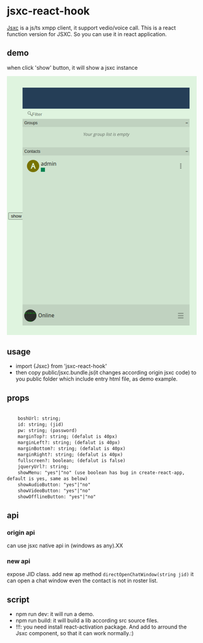 # jsxc-react-hook
  [Jsxc](https://github.com/jsxc/jsxc) is a js/ts xmpp client, it support vedio/voice call. This is a react function version for JSXC. So you can use it in react application.
## demo
  when click 'show' button, it will show a jsxc instance

  ![](public/demo.png)
## usage
 - import {Jsxc} from 'jsxc-react-hook'
 - then copy public/jsxc.bundle.js(it changes according origin jsxc code) to you public folder which include entry html file, as demo example.

## props
  ```

      boshUrl: string;
      id: string; (jid)
      pw: string; (password)
      marginTop?: string; (defalut is 40px)
      marginLeft?: string; (defalut is 40px)
      marginBottom?: string; (defalut is 40px)
      marginRight?: string; (defalut is 40px)
      fullscreen?: boolean; (defalut is false)
      jqueryUrl?: string;
      showMenu: "yes"|"no" (use boolean has bug in create-react-app, default is yes, same as below)
      showAudioButton: "yes"|"no"
      showVideoButton: "yes"|"no"
      showOfflineButton: "yes"|"no"

  ```
## api
### origin api
  can use jsxc native api in (windows as any).XX
### new api
  expose JID class.
  add new ap method
  ``` directOpenChatWindow(string jid) ```
  it can open a chat window even the contact is not in roster list.

## script
- npm run dev: it will run a demo.
- npm run build: it will build a lib according src source files.
- !!!: you need install react-activation package. And add <Keepalvie> to arround the Jsxc component, so that it can work normally.:)
